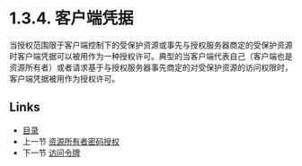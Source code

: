 1.3.4. 客户端凭据
====================
当授权范围限于客户端控制下的受保护资源或事先与授权服务器商定的受保护资源时客户端凭据可以被用作为一种授权许可。典型的当客户端代表自己（客户端也是资源所有者）或者请求基于与授权服务器事先商定的对受保护资源的访问权限时，客户端凭据被用作为授权许可。

## Links

* [目录](../SUMMARY.md)
* 上一节 [资源所有者密码授权](1.3.3.md)
* 下一节 [访问令牌](1.4.md)
